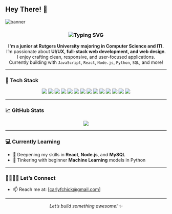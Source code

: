 ## Hey There! 👋

![banner](https://github.com/user-attachments/assets/679cf200-17b5-48e8-bb72-d9da8c39de25)

<h3 align="center">
  <img src="https://readme-typing-svg.demolab.com?font=Fira+Code&pause=1000&center=true&vCenter=true&width=435&lines=Hi+I'm+Carly!;I'm+a+junior+at+Rutgers+University!;Code+with+me+:)+%F0%9F%9A%80" alt="Typing SVG" />
</h3>

<p align="center">
  <b>I'm a junior at Rutgers University majoring in Computer Science and ITI.</b><br>
  I’m passionate about <b>UI/UX, full-stack web development, and web design</b>.<br>
  I enjoy crafting clean, responsive, and user-focused applications.<br>
  Currently building with <code>JavaScript</code>, <code>React</code>, <code>Node.js</code>, <code>Python</code>, <code>SQL</code>, and more!
</p>

---

### 🚀 Tech Stack

<p align="center">
  <img src="https://img.shields.io/badge/-React-61DAFB?style=for-the-badge&logo=react&logoColor=000000" />
  <img src="https://img.shields.io/badge/-JavaScript-F7DF1E?style=for-the-badge&logo=javascript&logoColor=000000" />
  <img src="https://img.shields.io/badge/-Python-3776AB?style=for-the-badge&logo=python&logoColor=white" />
  <img src="https://img.shields.io/badge/-MySQL-4479A1?style=for-the-badge&logo=mysql&logoColor=white" />
  <img src="https://img.shields.io/badge/-Java-007396?style=for-the-badge&logo=java&logoColor=white" />
  <img src="https://img.shields.io/badge/-Pandas-150458?style=for-the-badge&logo=pandas&logoColor=white" />
  <img src="https://img.shields.io/badge/-NumPy-013243?style=for-the-badge&logo=numpy&logoColor=white" />
  <img src="https://img.shields.io/badge/-Scikit--Learn-F7931E?style=for-the-badge&logo=scikit-learn&logoColor=white" />
  <img src="https://img.shields.io/badge/-Figma-F24E1E?style=for-the-badge&logo=figma&logoColor=white" />
  <img src="https://img.shields.io/badge/-Canva-00C4CC?style=for-the-badge&logo=canva&logoColor=white" />
  <img src="https://img.shields.io/badge/-Matplotlib-11557C?style=for-the-badge&logo=plotly&logoColor=white" />
  <img src="https://img.shields.io/badge/-Apache%20Tomcat-F8DC75?style=for-the-badge&logo=apachetomcat&logoColor=black" />
  <img src="https://img.shields.io/badge/-HTML5-E34F26?style=for-the-badge&logo=html5&logoColor=white" />
  <img src="https://img.shields.io/badge/-CSS3-1572B6?style=for-the-badge&logo=css3&logoColor=white" />

</p>

---

### 📈 GitHub Stats

<p align="center">
  <img src="https://github-readme-stats.vercel.app/api/top-langs/?username=crrlyly&layout=donut-vertical&theme=radical" />
</p>

---

### 💻 Currently Learning

- 🧠 Deepening my skills in **React**, **Node.js**, and **MySQL**
- 🤖 Tinkering with beginner **Machine Learning** models in Python

---

### 👩🏻‍🤝‍👩 Let’s Connect

- 📫 Reach me at: [carlyfchick@gmail.com]

---

<p align="center"><i>Let’s build something awesome! ✨</i></p>
